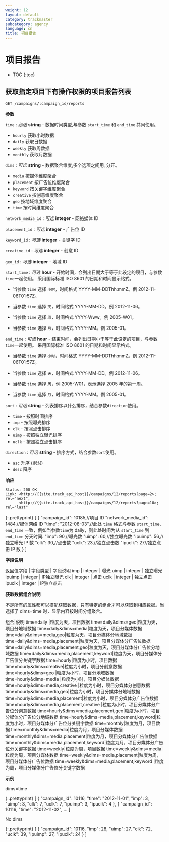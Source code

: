 ```yaml
---
weight: 12
layout: default
category: trackmaster
subcategory: agency
language: cn
title: 项目报告
---
```


# 项目报告

* TOC
{:toc}

## 获取指定项目下有操作权限的项目报告列表

    GET /campaigns/:campaign_id/reports

**参数**

`time`
: _必选_ **string** - 数据时间类型,与参数 `start_time` 和 `end_time` 共同使用。

  * `hourly` 获取小时数据
  * `daily` 获取日数据
  * `weekly` 获取周数据
  * `monthly` 获取月数据

`dims`
: _可选_ **string** - 数据聚合维度,多个选项之间用`,`分开。

  * `media` 按媒体维度聚合
  * `placement` 按广告位维度聚合
  * `keyword` 按关键字维度聚合
  * `creative` 按创意维度聚合
  * `geo` 按地域维度聚合
  * `time` 按时间维度聚合

`network_media_id`
: _可选_ **integer** - 网络媒体 ID

`placement_id`
: _可选_ **integer** - 广告位 ID

`keyword_id`
: _可选_ **integer** - 关键字 ID

`creative_id`
: _可选_ **integer** - 创意 ID

`geo_id`
: _可选_ **integer** - 地域 ID

`start_time`
: _可选_ **hour** - 开始时间，会列出日期大于等于此设定的项目，与参数`time`一起使用。
采用国际标准 ISO 8601 的日期和时间显示格式。

  * 当参数 `time` 选择 `小时`，时间格式 YYYY-MM-DDThh:mmZ。例 2012-11-06T01:57Z。

  * 当参数 `time` 选择 `天`，时间格式 YYYY-MM-DD。例 2012-11-06。

  * 当参数 `time` 选择 `周`，时间格式 YYYY-Www。例 2005-W01。

  * 当参数 `time` 选择 `月`，时间格式 YYYY-MM。例 2005-01。

`end_time`
: _可选_ **hour** - 结束时间，会列出日期小于等于此设定的项目，与参数`time`一起使用。
采用国际标准 ISO 8601 的日期和时间显示格式。

  * 当参数 `time` 选择 `小时`，时间格式 YYYY-MM-DDThh:mmZ。例 2012-11-06T01:57Z。

  * 当参数 `time` 选择 `天`，时间格式 YYYY-MM-DD。例 2012-11-06。

  * 当参数 `time` 选择 `周`，例 2005-W01，表示选择 2005 年的第一周。

  * 当参数 `time` 选择 `月`，时间格式 YYYY-MM。例 2005-01。

`sort`
: _可选_ **string** - 列表排序以什么排序，结合参数`direction`使用。

  * `time` - 按照时间排序
  * `imp` - 按照曝光排序
  * `clk` - 按照点击排序
  * `uimp` - 按照独立曝光排序
  * `uclk` - 按照独立点击排序


`direction`
: _可选_ **string** - 排序方式，结合参数`sort`使用。

  * `asc` 升序 (_默认_)
  * `desc` 降序


**响应**

    Status: 200 OK
    Link: <http://{{site.track_api_host}}/campaigns/12/reports?page=2>; rel="next",
          <http://{{site.track_api_host}}/campaigns/12/reports?page=10>; rel="last"

{:.prettyprint}
    [
      {
        "campaign_id": 10185,//项目 ID
        "network_media_id": 1484,//媒体网络 ID
        "time": "2012-08-03",//此处 `time` 格式与参数 `start_time`、`end_time` 一致，例如当参数`time`为 daily，则此处时间为从 `start_time` 到 `end_time` 分天时间.
        "imp": 90,//曝光数
        "uimp": 60,//独立曝光数
        "ipuimp": 56,//独立曝光 IP 数
        "clk": 30,//点击数
        "uclk": 23,//独立点击数
        "ipuclk": 27//独立点击 IP 数
      }
    ]


**字段说明**

返回值字段 | 字段类型     | 字段说明
imp      | integer     | 曝光
uimp     | integer     | 独立曝光
ipuimp   | integer     | IP独立曝光
clk      | integer     | 点击
uclk     | integer     | 独立点击
ipuclk   | integer     | IP独立点击

**获取数据组合说明**

不是所有的属性都可以搭配获取数据，只有特定的组合才可以获取到相应数据。当选择了 dims=time 时，显示内容按时间分组聚合。

组合|说明
time=daily  |粒度为天，项目数据
time=daily&dims=geo|粒度为天，项目分地域数据
time=daily&dims=media|粒度为天，项目分媒体数据
time=daily&dims=media,geo|粒度为天，项目分媒体分地域数据
time=daily&dims=media,placement|粒度为天，项目分媒体分广告位数据
time=daily&dims=media,placement,geo|粒度为天，项目分媒体分广告位分地域数据
time=daily&dims=media,placement,keyword|粒度为天，项目分媒体分广告位分关键字数据
time=hourly|粒度为小时，项目数据
time=hourly&dims=creative|粒度为小时，项目分创意数据
time=hourly&dims=geo |粒度为小时，项目分地域数据
time=hourly&dims=media |粒度为小时，项目分媒体数据
time=hourly&dims=media,creative |粒度为小时，项目分媒体分创意数据
time=hourly&dims=media,geo|粒度为小时，项目分媒体分地域数据
time=hourly&dims=media,placement|粒度为小时，项目分媒体分广告位数据
time=hourly&dims=media,placement,creative |粒度为小时，项目分媒体分广告位分创意数据
time=hourly&dims=media,placement,geo|粒度为小时，项目分媒体分广告位分地域数据
time=hourly&dims=media,placement,keyword|粒度为小时，项目分媒体分广告位分关键字数据
time=monthly|粒度为月，项目数据
time=monthly&dims=media|粒度为月，项目分媒体数据
time=monthly&dims=media,placement|粒度为月，项目分媒体分广告位数据
time=monthly&dims=media,placement,keyword|粒度为月，项目分媒体分广告位分关键字数据
time=weekly|粒度为周，项目数据
time=weekly&dims=media|粒度为周，项目分媒体数据
time=weekly&dims=media,placement|粒度为周，项目分媒体分广告位数据
time=weekly&dims=media,placement,keyword |粒度为周，项目分媒体分广告位分关键字数据

**示例**

dims=time

{:.prettyprint}
    [
        {
            "campaign_id": 10116,
            "time": "2012-11-01",
            "imp": 3,
            "uimp": 3,
            "clk": 7,
            "uclk": 7,
            "ipuimp": 3,
            "ipuclk": 4
        },
        {
            "campaign_id": 10116,
            "time": "2012-11-02",
        …
    ]

No dims

{:.prettyprint}
    [
        {
            "campaign_id": 10116,
            "imp": 28,
            "uimp": 27,
            "clk": 72,
            "uclk": 39,
            "ipuimp": 27,
            "ipuclk": 24
        }
    ]

